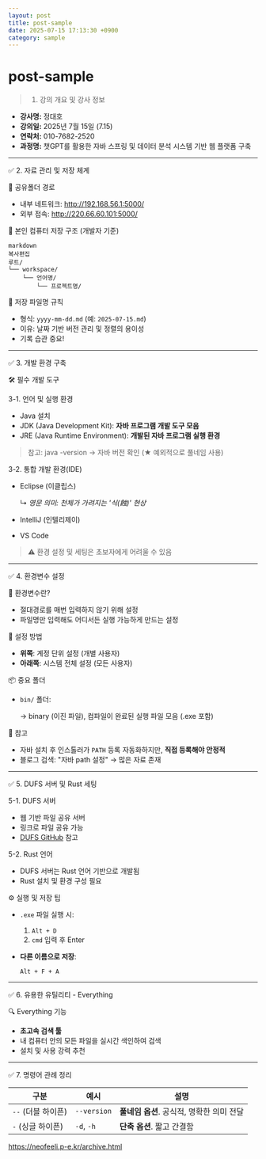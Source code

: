 ```yaml
---
layout: post
title: post-sample
date: 2025-07-15 17:13:30 +0900
category: sample
---
```

# post-sample
>  1. 강의 개요 및 강사 정보

- **강사명:** 정대호
- **강의일:** 2025년 7월 15일 (7.15)
- **연락처:** 010-7682-2520
- **과정명:** 챗GPT를 활용한 자바 스프링 및 데이터 분석 시스템 기반 웹 플랫폼 구축

---

 ✅ 2. 자료 관리 및 저장 체계

 📁 공유폴더 경로

- 내부 네트워크: http://192.168.56.1:5000/
- 외부 접속: http://220.66.60.101:5000/

📂 본인 컴퓨터 저장 구조 (개발자 기준)

```
markdown
복사편집
루트/
└── workspace/
    └── 언어명/
        └── 프로젝트명/

```

 📄 저장 파일명 규칙

- 형식: `yyyy-mm-dd.md` (예: `2025-07-15.md`)
- 이유: 날짜 기반 버전 관리 및 정렬의 용이성
- 기록 습관 중요!

---

 ✅ 3. 개발 환경 구축

 🛠️ 필수 개발 도구

 3-1. 언어 및 실행 환경

- Java 설치
- JDK (Java Development Kit): **자바 프로그램 개발 도구 모음**
- JRE (Java Runtime Environment): **개발된 자바 프로그램 실행 환경**

> 참고: java -version → 자바 버전 확인 (★ 예외적으로 풀네임 사용)
> 

 3-2. 통합 개발 환경(IDE)

- Eclipse (이클립스)
    
    ↳ *영문 의미: 천체가 가려지는 '식(蝕)' 현상*
    
- IntelliJ (인텔리제이)
- VS Code

> ⚠️ 환경 설정 및 세팅은 초보자에게 어려울 수 있음
> 

---

 ✅ 4. 환경변수 설정

 🧩 환경변수란?

- 절대경로를 매번 입력하지 않기 위해 설정
- 파일명만 입력해도 어디서든 실행 가능하게 만드는 설정

 🧭 설정 방법

- **위쪽**: 계정 단위 설정 (개별 사용자)
- **아래쪽**: 시스템 전체 설정 (모든 사용자)

 📦 중요 폴더

- `bin/` 폴더:
    
    → binary (이진 파일), 컴파일이 완료된 실행 파일 모음 (.exe 포함)
    

 🔎 참고

- 자바 설치 후 인스톨러가 `PATH` 등록 자동화하지만, **직접 등록해야 안정적**
- 블로그 검색: "자바 path 설정" → 많은 자료 존재

---

 ✅ 5. DUFS 서버 및 Rust 세팅

 5-1. DUFS 서버

- 웹 기반 파일 공유 서버
- 링크로 파일 공유 가능
- [DUFS GitHub](https://github.com/sigoden/dufs) 참고

 5-2. Rust 언어

- DUFS 서버는 Rust 언어 기반으로 개발됨
- Rust 설치 및 환경 구성 필요

 ⚙️ 실행 및 저장 팁

- `.exe` 파일 실행 시:
    1. `Alt + D`
    2. `cmd` 입력 후 Enter
- **다른 이름으로 저장**:
    
    `Alt + F + A`
    

---

 ✅ 6. 유용한 유틸리티 - Everything

🔍 Everything 기능

- **초고속 검색 툴**
- 내 컴퓨터 안의 모든 파일을 실시간 색인하여 검색
- 설치 및 사용 강력 추천

---

 ✅ 7. 명령어 관례 정리

| 구분 | 예시 | 설명 |
| --- | --- | --- |
| `--` (더블 하이픈) | `--version` | **풀네임 옵션**. 공식적, 명확한 의미 전달 |
| `-` (싱글 하이픈) | `-d`, `-h` | **단축 옵션**. 짧고 간결함 |

https://neofeeli.p-e.kr/archive.html